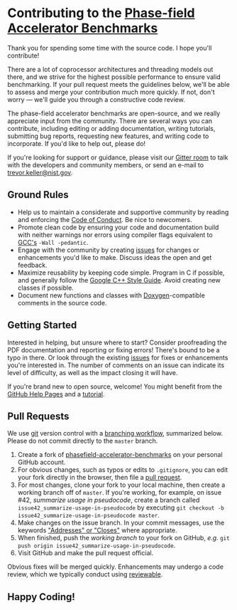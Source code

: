# Contributing to the [Phase-field Accelerator Benchmarks][_PFAB]

Thank you for spending some time with the source code. I hope you'll contribute!

There are a lot of coprocessor architectures and threading models out there, and
we strive for the highest possible performance to ensure valid benchmarking.
If your pull request meets the guidelines below, we'll be able to assess and
merge your contribution much more quickly. If not, don't worry &mdash; we'll
guide you through a constructive code review.

The phase-field accelerator benchmarks are open-source, and we really appreciate
input from the community. There are several ways you can contribute, including
editing or adding documentation, writing tutorials, submitting bug reports,
requesting new features, and writing code to incorporate. If you'd like to help
out, please do!

If you're looking for support or guidance, please visit our [Gitter room][_gitter]
to talk with the developers and community members, or send an e-mail to
trevor.keller@nist.gov.

## Ground Rules

- Help us to maintain a considerate and supportive community by reading and
  enforcing the [Code of Conduct][_conduct]. Be nice to newcomers.
- Promote clean code by ensuring your code and documentation build with neither
  warnings nor errors using compiler flags equivalent to [GCC's][_gcc]
  ```-Wall -pedantic```.
- Engage with the community by creating [issues][_issue] for changes or
  enhancements you'd like to make. Discuss ideas the open and get feedback.
- Maximize reusability by keeping code simple. Program in C if possible, and
  generally follow the [Google C++ Style Guide][_goog]. Avoid creating new
  classes if possible.
- Document new functions and classes with [Doxygen][_doxy]-compatible comments
  in the source code.

## Getting Started

Interested in helping, but unsure where to start? Consider proofreading the PDF
documentation and reporting or fixing errors! There's bound to be a typo in
there. Or look through the existing [issues][_issue] for fixes or enhancements
you're interested in. The number of comments on an issue can indicate its level
of difficulty, as well as the impact closing it will have.

If you're brand new to open source, welcome! You might benefit from the
[GitHub Help Pages][_ghhelp] and a [tutorial][_tut].

## Pull Requests

We use [git][_git] version control with a [branching workflow][_branch], 
summarized below. Please do not commit directly to the ```master``` branch.

1. Create a fork of [phasefield-accelerator-benchmarks][_PFAB] on your personal
   GitHub account.
2. For obvious changes, such as typos or edits to ```.gitignore```, you can edit
   your fork directly in the browser, then file a [pull request][_pr].
3. For most changes, clone your fork to your local machine, then create a
   working branch off of ```master```. If you're working, for example, on issue
   #42, *summarize usage in pseudocode*, create a branch called
   ```issue42_summarize-usage-in-pseudocode``` by executing
   ```git checkout -b issue42_summarize-usage-in-pseudocode master```.
4. Make changes on the issue branch. In your commit messages, use the keywords
   ["Addresses" or "Closes"][_ghkey] where appropriate.
5. When finished, push the *working branch* to your fork on GitHub, *e.g.*
   ```git push origin issue42_summarize-usage-in-pseudocode```.
6. Visit GitHub and make the pull request official.

Obvious fixes will be merged quickly. Enhancements may undergo a code review,
which we typically conduct using [reviewable][_review].

## Happy Coding!

[_PFAB]:    https://github.com/usnistgov/phasefield-accelerator-benchmarks
[_branch]:  http://nvie.com/posts/a-successful-git-branching-model/
[_conduct]: https://github.com/usnistgov/phasefield-accelerator-benchmarks/blob/master/CODE_OF_CONDUCT.md
[_doxy]:    https://www.stack.nl/~dimitri/doxygen/manual/docblocks.html
[_gcc]:     https://gcc.gnu.org/
[_ghhelp]:  https://help.github.com/
[_ghkey]:   https://help.github.com/articles/closing-issues-using-keywords/
[_git]:     https://git-scm.com/
[_gitter]:  https://gitter.im/phasefield-accelerator-benchmarks/Lobby
[_goog]:    https://google.github.io/styleguide/cppguide.html
[_issue]:   https://github.com/usnistgov/phasefield-accelerator-benchmarks/issues
[_pr]:      https://help.github.com/articles/about-pull-requests/
[_review]:  https://reviewable.io/reviews/usnistgov/phasefield-accelerator-benchmarks
[_tut]:     https://egghead.io/courses/how-to-contribute-to-an-open-source-project-on-github
